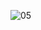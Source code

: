 ![05](https://user-images.githubusercontent.com/107898643/180586954-0a2551f9-5de8-4c1b-b9b5-03b1aa2e796b.JPG)
